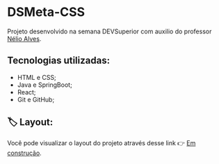 # DSMeta-CSS

Projeto desenvolvido na semana DEVSuperior com auxilio do professor [Nélio Alves](https://github.com/acenelio).

## Tecnologias utilizadas:
- HTML e CSS;
- Java e SpringBoot;
- React;
- Git e GitHub;

## 🏷️ Layout:

Você pode visualizar o layout do projeto através desse link 👉 [Em construção](). 
